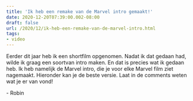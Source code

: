 ```yaml
---
title: 'Ik heb een remake van de Marvel intro gemaakt!'
date: 2020-12-20T07:39:00.002-08:00
draft: false
url: /2020/12/ik-heb-een-remake-van-de-marvel-intro.html
tags: 
- video
---
```


Eerder dit jaar heb ik een shortfilm opgenomen. Nadat ik dat gedaan had, wilde ik graag een soortvan intro maken. En dat is precies wat ik gedaan heb. Ik heb namelijk de Marvel intro, die je voor elke Marvel film ziet nagemaakt. Hieronder kan je de beste versie. Laat in de comments weten wat je er van vond!

  

  

\- Robin